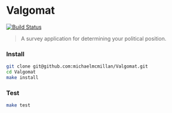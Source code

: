 # Valgomat 
[![Build Status](https://travis-ci.org/michaelmcmillan/Valgomat.svg)](https://travis-ci.org/michaelmcmillan/Valgomat)

> A survey application for determining your political position.

### Install
````bash
git clone git@github.com:michaelmcmillan/Valgomat.git
cd Valgomat
make install
````

### Test
````bash
make test
````
